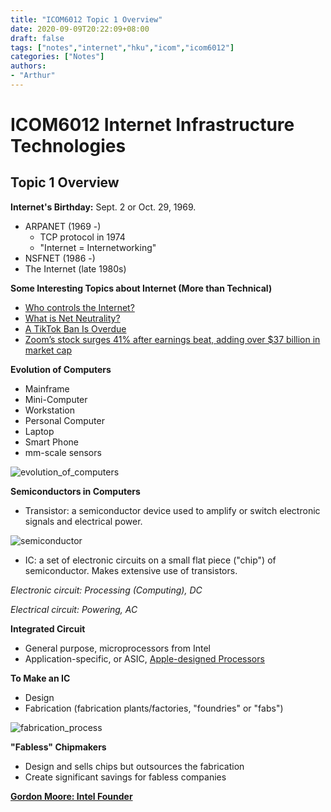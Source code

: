 ```yaml
---
title: "ICOM6012 Topic 1 Overview"
date: 2020-09-09T20:22:09+08:00
draft: false
tags: ["notes","internet","hku","icom","icom6012"]
categories: ["Notes"]
authors:
- "Arthur"
---
```


# ICOM6012 Internet Infrastructure Technologies

## Topic 1 Overview

**Internet's Birthday:** Sept. 2 or Oct. 29, 1969.

* ARPANET (1969 -)
    * TCP protocol in 1974
    * "Internet = Internetworking"
* NSFNET (1986 -)
* The Internet (late 1980s)

**Some Interesting Topics about Internet (More than Technical)**
* [Who controls the Internet?](https://www.youtube.com/watch?v=XvSBkoAdAPw)
* [What is Net Neutrality?](https://www.youtube.com/watch?v=HqXKEgTYZBQ)
* [A TikTok Ban Is Overdue](https://www.nytimes.com/2020/08/18/opinion/tiktok-wechat-ban-trump.html)
* [Zoom’s stock surges 41% after earnings beat, adding over $37 billion in market cap](https://www.cnbc.com/2020/09/01/zooms-stock-surges-41percent-on-earnings-adding-over-37-billion-in-value.html)

**Evolution of Computers**
* Mainframe
* Mini-Computer
* Workstation
* Personal Computer
* Laptop
* Smart Phone
* mm-scale sensors

![evolution_of_computers](https://raw.githubusercontent.com/pseudoyu/image_hosting/master/hugo_images/evolution_of_computers.png)

**Semiconductors in Computers**
* Transistor: a semiconductor device used to amplify or switch electronic signals and electrical power.

![semiconductor](https://raw.githubusercontent.com/pseudoyu/image_hosting/master/hugo_images/semiconductor.png)

* IC: a set of electronic circuits on a small flat piece ("chip") of semiconductor. Makes extensive use of transistors.

*Electronic circuit: Processing (Computing), DC*

*Electrical circuit: Powering, AC*

**Integrated Circuit**
* General purpose, microprocessors from Intel
* Application-specific, or ASIC, [Apple-designed Processors](https://www.apple.com/hk/en/newsroom/2020/06/apple-announces-mac-transition-to-apple-silicon/)

**To Make an IC**
* Design
* Fabrication (fabrication plants/factories, "foundries" or "fabs")

![fabrication_process](https://raw.githubusercontent.com/pseudoyu/image_hosting/master/hugo_images/fabrication_process.png)

**"Fabless" Chipmakers**
* Design and sells chips but outsources the fabrication
* Create significant savings for fabless companies

**[Gordon Moore: Intel Founder](https://vimeo.com/70293585)**